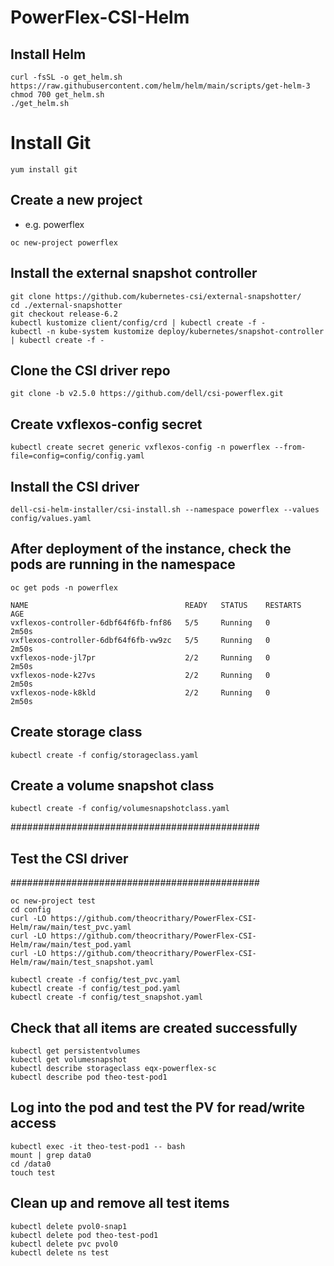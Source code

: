 # PowerFlex-CSI-Helm

## Install Helm
```
curl -fsSL -o get_helm.sh https://raw.githubusercontent.com/helm/helm/main/scripts/get-helm-3
chmod 700 get_helm.sh
./get_helm.sh
```

# Install Git
```
yum install git
```

## Create a new project
- e.g. powerflex
```
oc new-project powerflex
```

## Install the external snapshot controller
```
git clone https://github.com/kubernetes-csi/external-snapshotter/
cd ./external-snapshotter
git checkout release-6.2
kubectl kustomize client/config/crd | kubectl create -f -
kubectl -n kube-system kustomize deploy/kubernetes/snapshot-controller | kubectl create -f -
```

## Clone the CSI driver repo
```
git clone -b v2.5.0 https://github.com/dell/csi-powerflex.git
```

## Create vxflexos-config secret
```
kubectl create secret generic vxflexos-config -n powerflex --from-file=config=config/config.yaml
```

## Install the CSI driver
```
dell-csi-helm-installer/csi-install.sh --namespace powerflex --values config/values.yaml
```

## After deployment of the instance, check the pods are running in the namespace
```
oc get pods -n powerflex
```

```
NAME                                   READY   STATUS    RESTARTS   AGE
vxflexos-controller-6dbf64f6fb-fnf86   5/5     Running   0          2m50s
vxflexos-controller-6dbf64f6fb-vw9zc   5/5     Running   0          2m50s
vxflexos-node-jl7pr                    2/2     Running   0          2m50s
vxflexos-node-k27vs                    2/2     Running   0          2m50s
vxflexos-node-k8kld                    2/2     Running   0          2m50s
```

## Create storage class
```
kubectl create -f config/storageclass.yaml
```

## Create a volume snapshot class
```
kubectl create -f config/volumesnapshotclass.yaml
```


#############################################
## Test the CSI driver
#############################################

```
oc new-project test
cd config
curl -LO https://github.com/theocrithary/PowerFlex-CSI-Helm/raw/main/test_pvc.yaml
curl -LO https://github.com/theocrithary/PowerFlex-CSI-Helm/raw/main/test_pod.yaml
curl -LO https://github.com/theocrithary/PowerFlex-CSI-Helm/raw/main/test_snapshot.yaml
```

```
kubectl create -f config/test_pvc.yaml
kubectl create -f config/test_pod.yaml
kubectl create -f config/test_snapshot.yaml
```

## Check that all items are created successfully
```
kubectl get persistentvolumes
kubectl get volumesnapshot
kubectl describe storageclass eqx-powerflex-sc
kubectl describe pod theo-test-pod1
```

## Log into the pod and test the PV for read/write access
```
kubectl exec -it theo-test-pod1 -- bash
mount | grep data0
cd /data0
touch test
```

## Clean up and remove all test items
```
kubectl delete pvol0-snap1
kubectl delete pod theo-test-pod1
kubectl delete pvc pvol0
kubectl delete ns test
```